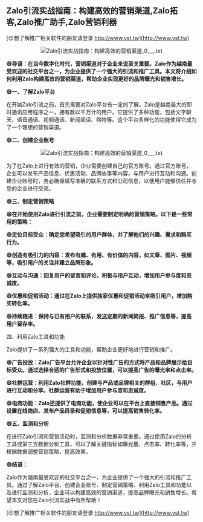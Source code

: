 ## **Zalo引流实战指南：构建高效的营销渠道,Zalo拓客,Zalo推广助手,Zalo营销利器**

[😍想了解推广相关软件的朋友请登录 http://www.vst.tw](http://www.vst.tw)

 <center><img src="https://vst.tw/MP4/tuiguang/png/4.png" alt="Zalo引流实战指南：构建高效的营销渠道_0___.txt"></center>

**😄导语：在当今数字化时代，营销渠道对于企业来说至关重要。Zalo作为越南最受欢迎的社交平台之一，为企业提供了一个强大的引流和推广工具。本文将介绍如何利用Zalo构建高效的营销渠道，帮助企业实现更好的品牌曝光和销售增长。**

**😄一、了解Zalo平台**

在开始Zalo引流之前，首先需要对Zalo平台有一定的了解。Zalo是越南最大的即时通讯应用程序之一，拥有数以千万计的用户。它提供了多种功能，包括文字聊天、语音通话、视频通话、新闻阅读、购物等。这个平台多样化的功能使得它成为了一个理想的营销渠道。

**😄二、创建企业账号**

 <center><img src="https://vst.tw/MP4/tuiguang/png/4.png" alt="Zalo引流实战指南：构建高效的营销渠道_0___.txt"></center>

为了在Zalo上进行有效的营销，企业需要创建自己的官方账号。通过官方账号，企业可以发布产品信息、优惠活动、品牌故事等内容，与用户进行互动和沟通。创建企业账号时，务必确保填写准确的联系方式和公司信息，以便用户能够信任并与您的企业进行交流。

**😄三、制定营销策略**

**😄在开始使用Zalo进行引流之前，企业需要制定明确的营销策略。以下是一些常用的策略：**

**😄定位目标受众：确定您希望吸引的用户群体，并了解他们的兴趣、需求和购买行为。**

**😄创造有吸引力的内容：发布有趣、有用、有价值的内容，如文章、图片、视频等，吸引用户的关注并建立品牌形象。**

**😄互动与沟通：回复用户的留言和评论，积极与用户互动，增加用户参与度和忠诚度。**

**😄优惠和促销活动：通过在Zalo上提供独家优惠和促销活动来吸引用户，增加购买转化率。**

**😄持续跟进：保持与已有用户的联系，发送定期的新闻简报、推广信息等，提高用户留存率。**

四、利用Zalo工具和功能

Zalo提供了一系列强大的工具和功能，帮助企业更好地进行营销和推广。

**😄广告投放：Zalo广告平台允许企业以针对性广告的方式将产品和品牌展示给目标受众。通过选择合适的广告形式和投放位置，可以提高广告的曝光率和点击率。**

**😄社群运营：利用Zalo社群功能，创建与产品或品牌相关的群组、社区，与用户进行互动和分享。社群运营有助于增加用户参与度和忠诚度。**

**😄电商功能：Zalo还提供了电商功能，使企业可以在平台上直接销售产品。通过设置在线商店、发布产品目录和促销信息等，可以提高销售转化率。**

**😄五、监测和分析**

在进行Zalo引流和营销活动时，监测和分析数据非常重要。通过使用Zalo的分析工具或第三方数据分析工具，可以了解关键指标如曝光量、点击率、转化率等，并根据数据调整营销策略，提高效果。

**😄结语：**

Zalo作为越南最受欢迎的社交平台之一，为企业提供了一个强大的引流和推广工具。通过了解Zalo平台、创建企业账号、制定营销策略、利用Zalo工具和功能以及进行监测和分析，企业可以构建高效的营销渠道，提高品牌曝光和销售增长。希望本文对您在Zalo引流实战中有所帮助！

[😍想了解推广相关软件的朋友请登录 http://www.vst.tw](http://www.vst.tw)



